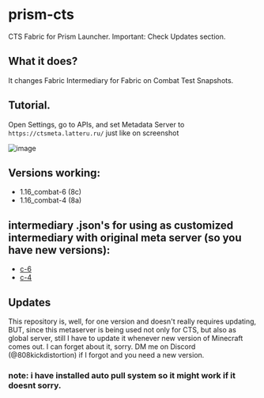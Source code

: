 # prism-cts
CTS Fabric for Prism Launcher. Important: Check Updates section.
## What it does?
It changes Fabric Intermediary for Fabric on Combat Test Snapshots.
## Tutorial.
Open Settings, go to APIs, and set Metadata Server to `https://ctsmeta.latteru.ru/` just like on screenshot

![image](https://github.com/ibeticanhandlethis/prism-cts/assets/110296162/54a7678f-96ba-4b8d-aa5a-ac95ab48b593)
## Versions working:
- 1.16_combat-6 (8c)
- 1.16_combat-4 (8a)
## intermediary .json's for using as customized intermediary with original meta server (so you have new versions):
- [c-6](http://ctsmeta.latteru.ru/net.fabricmc.intermediary/1.16_combat-6.json)
- [c-4](http://ctsmeta.latteru.ru/net.fabricmc.intermediary/1.16_combat-4.json)
## Updates
This repository is, well, for one version and doesn't really requires updating, BUT, since this metaserver is being used not only for CTS, but also as global server, still I have to update it whenever new version of Minecraft comes out. I can forget about it, sorry. DM me on Discord (@808kickdistortion) if I forgot and you need a new version.
### note: i have installed auto pull system so it might work if it doesnt sorry.
